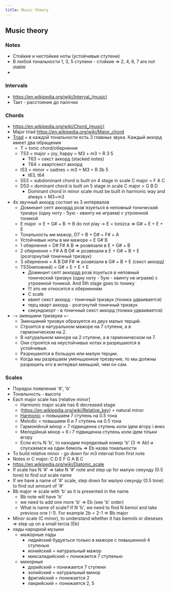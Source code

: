 ```yaml
---
title: Music theory
---
```


## Music theory

### Notes
* Стойкие и нестойкие ноты (устойчивые ступени)
* В любой тональности 1, 3, 5 ступени - стойкие => 2, 4, 6, 7 are not stable
* 

### Intervals
* https://en.wikipedia.org/wiki/Interval_(music)
* Такт - расстояние до палочки

### Chords
* https://en.wikipedia.org/wiki/Chord_(music)
* Major triad https://en.wikipedia.org/wiki/Major_chord
* [Triad](https://en.wikipedia.org/wiki/Triad_(music)) = в каждой тональности есть 3 главных звука. Каждый аккорд имеет два обращения
  * T = tonic chord/обернення  
  * T53 = major = joy, happy = M3 + m3 = R 3 5
    * T63 = секст аккорд (stacked notes)
    * T64 = квартсекст аккорд 
  * t53 = minor = sadnes = m3 + M3 = R 3b 5
    * t63, t64
  * S53 = subdominant chord is built on 4 stage in scale C major = F A C
  * D53 = dominant chord is built on 5 stage in scale C major = G B D
    * Dominant chord in minor scale must be built in harmonic way and always = M3+m3 
* 4х звучный аккорд состоит из 3 интервалов
  * Доминант септ аккордд розв`язуеться в неповный тонический тризвук (одну ноту - 5ую - квинту не играем) с утроенной тоникой
  * E major -> E + G# + B -> B do not play -> E = tonizca => G# + E + E + E
  * Тональность ми мажор, D7 = B + D# + F# + A
  * Устойчивые ноты в ми мажоре = E G# B
  * 1 обернення = D# F# A B => розвязали в E  + G# + B
  * 2 обернення = F# A B D# => розвязали в E  + G# + B + E (розгорнутий тоничный тризвук)
  * 3 обернення = A B D# F# => розвязали в G# + B  + E     (секст аккорд)
  * T53(неповний) = G# + E + E + E
    * Доминант септ аккордд розв`язуеться в неповный тонический тризвук (одну ноту - 5ую - квинту не играем) с утроенной тоникой. And 5th stage goes to тонику
    * !!! это не относится к оберненням
    * C scale
    * квинт секст аккорд - тоничный тризвук (тоника удваивается)
    * терц кварт аккорд  - розгонутий тоничный тризвук
    * секундокорт        - в тоничный секст аккорд (тоника удваивается)
* -= зменшини тризвуки =-
  * Зменшиний тризвук образуется из двух малых терций.
  * Строится в натуральном мажоре на 7 ступени, а в гармоническом на 2.
  * В натуральном миноре на 2 ступени, а в гармоническом на 7.
  * Они строятся на неустойчивых нотах и разрешаются в устойчивые.
  * Разрешаются в большую или малую терции.
  * Когда мы разрешаем уменьшенное трезвучие, то мы должны разрешить его в интервал меньший, чем он сам.
  
### Scales
* Порядок появления '#', 'b'
* Тональность - высота
* Each major scale has [relative minor]
  * Harmonic major scale has 6 decreased stage
  * (https://en.wikipedia.org/wiki/Relative_key) = natural minor
  * [Harmonic](https://en.wikipedia.org/wiki/Harmonic_minor_scale) = повышаем 7 ступень на 0.5 тона
  * Melodic = повышаем 6 и 7 ступень на 0.5 тона
  * Гармонiйнuй мiнор = 7 пiдвищенна ступень коли iдем вгору i вниз
  * Мелодiйнuй  мiнор = 6 i 7 пiдвищенна ступень коли iдем тiльки вгору
  * Если есть N 'b', то находим порядковый номер 'b' (3 => Ab) и спускаемся на один бемоль => Eb назва тональности
* To build relative minor - go down for m3 interval from first note
* Notes in C major:	C	 	D	 	E	 	F	 	G	 	A	 	B	 	C
* https://en.wikipedia.org/wiki/Diatonic_scale
* If scale has N '#' => take N '#' note and step up for малую секунду (0.5 tone) to find out scale name
* If we have a name of '#' scale, step down for малую секунду (0.5 tone) to find out amount of '#'
* Bb major => scale with 'b' as it is presented in the name
  * Bb note will have 'b'
  * we need to add one more 'b' => Eb (see 'b' order)
  * What is name of scale? If N 'b', we need to find N bemol and take previous one (-1). For example 2b = 2-1 => Bb major
* Minor scale (C minor), to understand whether it has bemols or dieseses => step up on a small tercia (Eb) 
* лады народной музыки
  * мажорные лады 
    * лидийский будуеться только в мажоре с повышенной 4 ступенью
    * ионийский = натуральный мажор
    * миксалидийский = понижается 7 ступенью
  * минорные
    * дорийский = понижается 7 ступени
    * эолийский = натуральный минор
    * фригийский = понижается 2
    * лакрийский = понижается 2, 5
